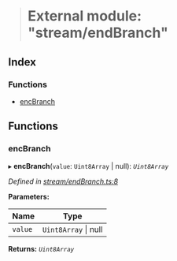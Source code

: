 > # External module: "stream/endBranch"

## Index

### Functions

* [encBranch](_stream_endbranch_.md#encbranch)

## Functions

###  encBranch

▸ **encBranch**(`value`: `Uint8Array` | null): *`Uint8Array`*

*Defined in [stream/endBranch.ts:8](https://github.com/polkadot-js/common/blob/395569c/packages/trie-codec/src/stream/endBranch.ts#L8)*

**Parameters:**

Name | Type |
------ | ------ |
`value` | `Uint8Array` \| null |

**Returns:** *`Uint8Array`*